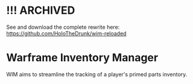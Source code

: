 # **!!! ARCHIVED**
See and download the complete rewrite here: https://github.com/HoloTheDrunk/wim-reloaded

# Warframe Inventory Manager

WIM aims to streamline the tracking of a player's primed parts inventory.
